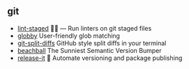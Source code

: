 ## git

- [lint-staged](https://github.com/okonet/lint-staged) 🚫💩 — Run linters on git staged files
- [globby](https://github.com/sindresorhus/globby) User-friendly glob matching
- [git-split-diffs](https://github.com/banga/git-split-diffs) GitHub style split diffs in your terminal
- [beachball](https://github.com/microsoft/beachball) The Sunniest Semantic Version Bumper
- [release-it](https://github.com/release-it/release-it) 🚀 Automate versioning and package publishing